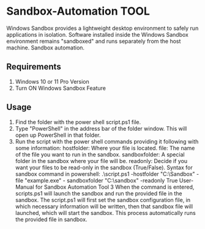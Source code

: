 # Sandbox-Automation TOOL
Windows Sandbox provides a lightweight desktop environment to safely run applications in isolation. Software installed inside the Windows Sandbox environment remains "sandboxed" and runs separately from the host machine. Sandbox automation. 
## Requirements
1. Windows 10 or 11 Pro Version
2. Turn ON Windows Sandbox Feature
## Usage
1. Find the folder with the power shell script.ps1 file.
2. Type "PowerShell" in the address bar of the folder window. This will open up
PowerShell in that folder.
3. Run the script with the power shell commands providing it following with
some information:
hostfolder: Where your file is located.
file: The name of the file you want to run in the sandbox.
sandboxfolder: A special folder in the sandbox where your file will be.
readonly: Decide if you want your files to be read-only in the sandbox
(True/False).
Syntax for sandbox command in powershell: 
.\script.ps1 -hostfolder "C:\Sandbox" -file "example.exe" -
sandboxfolder "C:\sandbox" -readonly True
User-Manual for Sandbox Automation Tool 3
When the command is entered, scripts.ps1 will launch the sandbox and run the
provided file in the sandbox. The script.ps1 will first set the sandbox
configuration file, in which necessary information will be written, then that
sandbox file will launched, which will start the sandbox. This process
automatically runs the provided file in sandbox.
